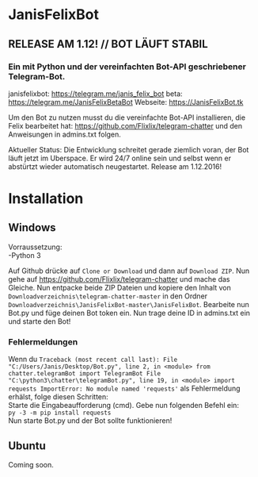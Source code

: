 # JanisFelixBot

## RELEASE AM 1.12! // BOT LÄUFT STABIL

### Ein mit Python und der vereinfachten Bot-API geschriebener Telegram-Bot.

janisfelixbot: https://telegram.me/janis_felix_bot
beta: https://telegram.me/JanisFelixBetaBot
Webseite: https://JanisFelixBot.tk

Um den Bot zu nutzen musst du die vereinfachte Bot-API installieren, die Felix bearbeitet hat: https://github.com/Flixlix/telegram-chatter und den Anweisungen in admins.txt folgen.

Aktueller Status: Die Entwicklung schreitet gerade ziemlich voran, der Bot läuft jetzt im Uberspace. Er wird 24/7 online sein und selbst wenn er abstürtzt wieder automatisch neugestartet. Release am 1.12.2016!

# Installation
## Windows

Vorraussetzung:   
-Python 3

Auf Github drücke auf ``Clone or Download`` und dann auf ``Download ZIP``. Nun gehe auf https://github.com/Flixlix/telegram-chatter und mache das Gleiche. Nun entpacke beide ZIP Dateien und kopiere den Inhalt von ``Downloadverzeichnis\telegram-chatter-master`` in den Ordner ``Downloadverzeichnis\JanisFelixBot-master\JanisFelixBot``. Bearbeite nun Bot.py und füge deinen Bot token ein. Nun trage deine ID in admins.txt ein und starte den Bot!

### Fehlermeldungen

Wenn du ``Traceback (most recent call last):
  File "C:/Users/Janis/Desktop/Bot.py", line 2, in <module>
    from chatter.telegramBot import TelegramBot
  File "C:\python3\chatter\telegramBot.py", line 19, in <module>
    import requests
ImportError: No module named 'requests'`` als Fehlermeldung erhälst, folge diesen Schritten:    
Starte die Eingabeaufforderung (cmd). Gebe nun folgenden Befehl ein:  
``py -3 -m pip install requests``    
Nun starte Bot.py und der Bot sollte funktionieren!

## Ubuntu

Coming soon.
